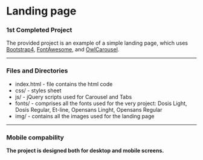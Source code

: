 # Landing page

### 1st Completed Project

The provided project is an example of a simple landing page, which uses [Bootstrap4](http://getbootstrap.com/), [FontAwesome](https://fontawesome.com/), and [OwlCarousel](https://owlcarousel2.github.io/OwlCarousel2/).

----
### Files and Directories

* index.html  - file contains the html code
* css/  - styles sheet
* js/ - jQuery scripts used for Carousel and Tabs
* fonts/ - comprises all the fonts used for the very project: Dosis Light, Dosis Regular, Et-line, Opensans Linght, Opensans Regular
* img/ - contains all the images used for the landing page

___

### Mobile compability

**The project is designed both for desktop and mobile screens.**




